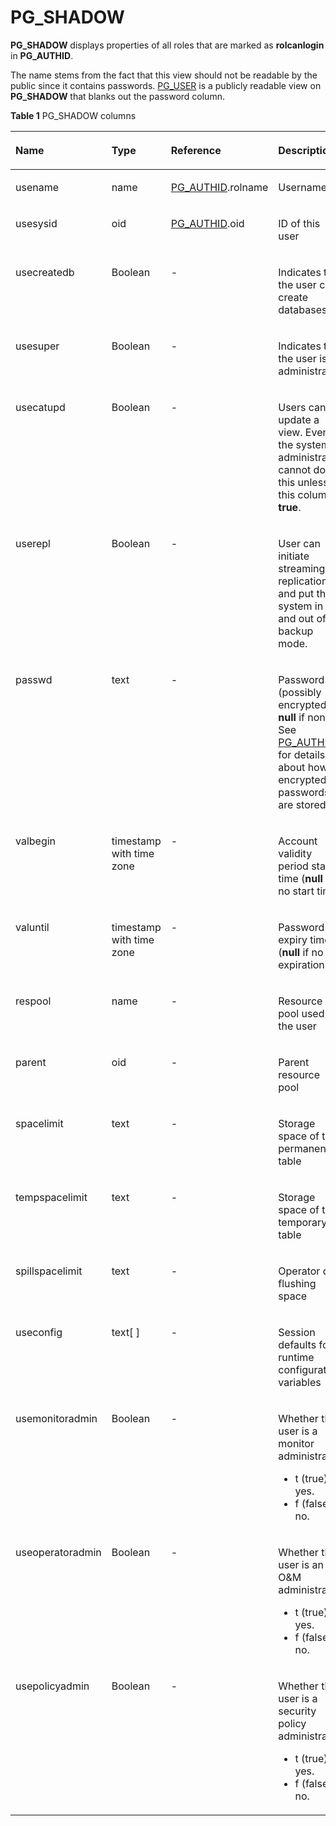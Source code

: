 # PG\_SHADOW<a name="EN-US_TOPIC_0289900422"></a>

**PG\_SHADOW**  displays properties of all roles that are marked as  **rolcanlogin**  in  **PG\_AUTHID**.

The name stems from the fact that this view should not be readable by the public since it contains passwords.  [PG\_USER](pg_user.md)  is a publicly readable view on  **PG\_SHADOW**  that blanks out the password column.

**Table  1**  PG\_SHADOW columns

<a name="en-us_topic_0283136753_en-us_topic_0237122436_en-us_topic_0059778735_t0ad252bdb8024160816353f61e3bad0d"></a>
<table><thead align="left"><tr id="en-us_topic_0283136753_en-us_topic_0237122436_en-us_topic_0059778735_rf5d3d56d7ca540e49df0e63f3a534d81"><th class="cellrowborder" valign="top" width="17.11%" id="mcps1.2.5.1.1"><p id="en-us_topic_0283136753_en-us_topic_0237122436_en-us_topic_0059778735_abeddac62771547d3820cd7abb2121ede"><a name="en-us_topic_0283136753_en-us_topic_0237122436_en-us_topic_0059778735_abeddac62771547d3820cd7abb2121ede"></a><a name="en-us_topic_0283136753_en-us_topic_0237122436_en-us_topic_0059778735_abeddac62771547d3820cd7abb2121ede"></a>Name</p>
</th>
<th class="cellrowborder" valign="top" width="19.17%" id="mcps1.2.5.1.2"><p id="en-us_topic_0283136753_en-us_topic_0237122436_en-us_topic_0059778735_af3e014174746494ab7eb5239b44d1416"><a name="en-us_topic_0283136753_en-us_topic_0237122436_en-us_topic_0059778735_af3e014174746494ab7eb5239b44d1416"></a><a name="en-us_topic_0283136753_en-us_topic_0237122436_en-us_topic_0059778735_af3e014174746494ab7eb5239b44d1416"></a>Type</p>
</th>
<th class="cellrowborder" valign="top" width="21.060000000000002%" id="mcps1.2.5.1.3"><p id="en-us_topic_0283136753_en-us_topic_0237122436_en-us_topic_0059778735_afcf72e94da6a4be884048056c370c7da"><a name="en-us_topic_0283136753_en-us_topic_0237122436_en-us_topic_0059778735_afcf72e94da6a4be884048056c370c7da"></a><a name="en-us_topic_0283136753_en-us_topic_0237122436_en-us_topic_0059778735_afcf72e94da6a4be884048056c370c7da"></a>Reference</p>
</th>
<th class="cellrowborder" valign="top" width="42.66%" id="mcps1.2.5.1.4"><p id="en-us_topic_0283136753_en-us_topic_0237122436_en-us_topic_0059778735_a21e6c8f77dd6495c848b83d3b5f4a8df"><a name="en-us_topic_0283136753_en-us_topic_0237122436_en-us_topic_0059778735_a21e6c8f77dd6495c848b83d3b5f4a8df"></a><a name="en-us_topic_0283136753_en-us_topic_0237122436_en-us_topic_0059778735_a21e6c8f77dd6495c848b83d3b5f4a8df"></a>Description</p>
</th>
</tr>
</thead>
<tbody><tr id="en-us_topic_0283136753_en-us_topic_0237122436_en-us_topic_0059778735_r041b7866bcd54f0bb7f394ec81bbaae0"><td class="cellrowborder" valign="top" width="17.11%" headers="mcps1.2.5.1.1 "><p id="en-us_topic_0283136753_en-us_topic_0237122436_en-us_topic_0059778735_afc68bfdeadfb4fda8930c1264c543d6f"><a name="en-us_topic_0283136753_en-us_topic_0237122436_en-us_topic_0059778735_afc68bfdeadfb4fda8930c1264c543d6f"></a><a name="en-us_topic_0283136753_en-us_topic_0237122436_en-us_topic_0059778735_afc68bfdeadfb4fda8930c1264c543d6f"></a>usename</p>
</td>
<td class="cellrowborder" valign="top" width="19.17%" headers="mcps1.2.5.1.2 "><p id="en-us_topic_0283136753_en-us_topic_0237122436_en-us_topic_0059778735_a5c97dba62ae944368ad43223a4007f54"><a name="en-us_topic_0283136753_en-us_topic_0237122436_en-us_topic_0059778735_a5c97dba62ae944368ad43223a4007f54"></a><a name="en-us_topic_0283136753_en-us_topic_0237122436_en-us_topic_0059778735_a5c97dba62ae944368ad43223a4007f54"></a>name</p>
</td>
<td class="cellrowborder" valign="top" width="21.060000000000002%" headers="mcps1.2.5.1.3 "><p id="en-us_topic_0283136753_en-us_topic_0237122436_en-us_topic_0059778735_a3adf7dfe6e344393b54b170751dd20c9"><a name="en-us_topic_0283136753_en-us_topic_0237122436_en-us_topic_0059778735_a3adf7dfe6e344393b54b170751dd20c9"></a><a name="en-us_topic_0283136753_en-us_topic_0237122436_en-us_topic_0059778735_a3adf7dfe6e344393b54b170751dd20c9"></a><a href="../DatabaseReference/pg_authid.md">PG_AUTHID</a>.rolname</p>
</td>
<td class="cellrowborder" valign="top" width="42.66%" headers="mcps1.2.5.1.4 "><p id="en-us_topic_0283136753_en-us_topic_0237122436_en-us_topic_0059778735_aeca26d1e9e8a494cb058b225adda6e87"><a name="en-us_topic_0283136753_en-us_topic_0237122436_en-us_topic_0059778735_aeca26d1e9e8a494cb058b225adda6e87"></a><a name="en-us_topic_0283136753_en-us_topic_0237122436_en-us_topic_0059778735_aeca26d1e9e8a494cb058b225adda6e87"></a>Username</p>
</td>
</tr>
<tr id="en-us_topic_0283136753_en-us_topic_0237122436_en-us_topic_0059778735_re1a01047b4844ef88819dc63aa18a5ee"><td class="cellrowborder" valign="top" width="17.11%" headers="mcps1.2.5.1.1 "><p id="en-us_topic_0283136753_en-us_topic_0237122436_en-us_topic_0059778735_a8af985e9fb96466e9d78ad37f0f7bc00"><a name="en-us_topic_0283136753_en-us_topic_0237122436_en-us_topic_0059778735_a8af985e9fb96466e9d78ad37f0f7bc00"></a><a name="en-us_topic_0283136753_en-us_topic_0237122436_en-us_topic_0059778735_a8af985e9fb96466e9d78ad37f0f7bc00"></a>usesysid</p>
</td>
<td class="cellrowborder" valign="top" width="19.17%" headers="mcps1.2.5.1.2 "><p id="en-us_topic_0283136753_en-us_topic_0237122436_en-us_topic_0059778735_a89058e2e5dcf4d7ba155343b157b3229"><a name="en-us_topic_0283136753_en-us_topic_0237122436_en-us_topic_0059778735_a89058e2e5dcf4d7ba155343b157b3229"></a><a name="en-us_topic_0283136753_en-us_topic_0237122436_en-us_topic_0059778735_a89058e2e5dcf4d7ba155343b157b3229"></a>oid</p>
</td>
<td class="cellrowborder" valign="top" width="21.060000000000002%" headers="mcps1.2.5.1.3 "><p id="en-us_topic_0283136753_en-us_topic_0237122436_en-us_topic_0059778735_a17e51b6257574da7bf6c8459b81c2f03"><a name="en-us_topic_0283136753_en-us_topic_0237122436_en-us_topic_0059778735_a17e51b6257574da7bf6c8459b81c2f03"></a><a name="en-us_topic_0283136753_en-us_topic_0237122436_en-us_topic_0059778735_a17e51b6257574da7bf6c8459b81c2f03"></a><a href="../DatabaseReference/pg_authid.md">PG_AUTHID</a>.oid</p>
</td>
<td class="cellrowborder" valign="top" width="42.66%" headers="mcps1.2.5.1.4 "><p id="en-us_topic_0283136753_en-us_topic_0237122436_en-us_topic_0059778735_a78b4cd623d584eec802ee44cffd1ecd6"><a name="en-us_topic_0283136753_en-us_topic_0237122436_en-us_topic_0059778735_a78b4cd623d584eec802ee44cffd1ecd6"></a><a name="en-us_topic_0283136753_en-us_topic_0237122436_en-us_topic_0059778735_a78b4cd623d584eec802ee44cffd1ecd6"></a>ID of this user</p>
</td>
</tr>
<tr id="en-us_topic_0283136753_en-us_topic_0237122436_en-us_topic_0059778735_rfb0982b9fd3b4760ab6b2748c7c82002"><td class="cellrowborder" valign="top" width="17.11%" headers="mcps1.2.5.1.1 "><p id="en-us_topic_0283136753_en-us_topic_0237122436_en-us_topic_0059778735_a1205d8d899ad4128bf95ef2b21ce3198"><a name="en-us_topic_0283136753_en-us_topic_0237122436_en-us_topic_0059778735_a1205d8d899ad4128bf95ef2b21ce3198"></a><a name="en-us_topic_0283136753_en-us_topic_0237122436_en-us_topic_0059778735_a1205d8d899ad4128bf95ef2b21ce3198"></a>usecreatedb</p>
</td>
<td class="cellrowborder" valign="top" width="19.17%" headers="mcps1.2.5.1.2 "><p id="en-us_topic_0283136753_en-us_topic_0237122436_en-us_topic_0059778735_ab2d16a44fb66402e92f3cd750295c075"><a name="en-us_topic_0283136753_en-us_topic_0237122436_en-us_topic_0059778735_ab2d16a44fb66402e92f3cd750295c075"></a><a name="en-us_topic_0283136753_en-us_topic_0237122436_en-us_topic_0059778735_ab2d16a44fb66402e92f3cd750295c075"></a><span id="en-us_topic_0283136753_en-us_topic_0237122436_text4110943203015"><a name="en-us_topic_0283136753_en-us_topic_0237122436_text4110943203015"></a><a name="en-us_topic_0283136753_en-us_topic_0237122436_text4110943203015"></a>Boolean</span></p>
</td>
<td class="cellrowborder" valign="top" width="21.060000000000002%" headers="mcps1.2.5.1.3 "><p id="en-us_topic_0283136753_en-us_topic_0237122436_en-us_topic_0059778735_a87c3314cb6834efa85f19d3771d9e57f"><a name="en-us_topic_0283136753_en-us_topic_0237122436_en-us_topic_0059778735_a87c3314cb6834efa85f19d3771d9e57f"></a><a name="en-us_topic_0283136753_en-us_topic_0237122436_en-us_topic_0059778735_a87c3314cb6834efa85f19d3771d9e57f"></a>-</p>
</td>
<td class="cellrowborder" valign="top" width="42.66%" headers="mcps1.2.5.1.4 "><p id="en-us_topic_0283136753_en-us_topic_0237122436_en-us_topic_0059778735_aa713b531ea034bfbbccbedbab4421a68"><a name="en-us_topic_0283136753_en-us_topic_0237122436_en-us_topic_0059778735_aa713b531ea034bfbbccbedbab4421a68"></a><a name="en-us_topic_0283136753_en-us_topic_0237122436_en-us_topic_0059778735_aa713b531ea034bfbbccbedbab4421a68"></a>Indicates that the user can create databases.</p>
</td>
</tr>
<tr id="en-us_topic_0283136753_en-us_topic_0237122436_en-us_topic_0059778735_r961171593705479c9d8ff1b973448f7c"><td class="cellrowborder" valign="top" width="17.11%" headers="mcps1.2.5.1.1 "><p id="en-us_topic_0283136753_en-us_topic_0237122436_en-us_topic_0059778735_ac850ae85feb24d09b9f181ee19daa83c"><a name="en-us_topic_0283136753_en-us_topic_0237122436_en-us_topic_0059778735_ac850ae85feb24d09b9f181ee19daa83c"></a><a name="en-us_topic_0283136753_en-us_topic_0237122436_en-us_topic_0059778735_ac850ae85feb24d09b9f181ee19daa83c"></a>usesuper</p>
</td>
<td class="cellrowborder" valign="top" width="19.17%" headers="mcps1.2.5.1.2 "><p id="en-us_topic_0283136753_en-us_topic_0237122436_en-us_topic_0059778735_ade18f3fd26974f87a811bf2a89414be4"><a name="en-us_topic_0283136753_en-us_topic_0237122436_en-us_topic_0059778735_ade18f3fd26974f87a811bf2a89414be4"></a><a name="en-us_topic_0283136753_en-us_topic_0237122436_en-us_topic_0059778735_ade18f3fd26974f87a811bf2a89414be4"></a><span id="en-us_topic_0283136753_en-us_topic_0237122436_text6918154312301"><a name="en-us_topic_0283136753_en-us_topic_0237122436_text6918154312301"></a><a name="en-us_topic_0283136753_en-us_topic_0237122436_text6918154312301"></a>Boolean</span></p>
</td>
<td class="cellrowborder" valign="top" width="21.060000000000002%" headers="mcps1.2.5.1.3 "><p id="en-us_topic_0283136753_en-us_topic_0237122436_en-us_topic_0059778735_af73c6cdd90a74a80b0c0dbf3749ca799"><a name="en-us_topic_0283136753_en-us_topic_0237122436_en-us_topic_0059778735_af73c6cdd90a74a80b0c0dbf3749ca799"></a><a name="en-us_topic_0283136753_en-us_topic_0237122436_en-us_topic_0059778735_af73c6cdd90a74a80b0c0dbf3749ca799"></a>-</p>
</td>
<td class="cellrowborder" valign="top" width="42.66%" headers="mcps1.2.5.1.4 "><p id="en-us_topic_0283136753_en-us_topic_0237122436_en-us_topic_0059778735_a666f1dbda19746eaacde1724712f9629"><a name="en-us_topic_0283136753_en-us_topic_0237122436_en-us_topic_0059778735_a666f1dbda19746eaacde1724712f9629"></a><a name="en-us_topic_0283136753_en-us_topic_0237122436_en-us_topic_0059778735_a666f1dbda19746eaacde1724712f9629"></a>Indicates that the user is an administrator.</p>
</td>
</tr>
<tr id="en-us_topic_0283136753_en-us_topic_0237122436_en-us_topic_0059778735_r3796df17669344d4a6c38ddb13156115"><td class="cellrowborder" valign="top" width="17.11%" headers="mcps1.2.5.1.1 "><p id="en-us_topic_0283136753_en-us_topic_0237122436_en-us_topic_0059778735_a11c3a84d3f9a4c2c8f06a9ffb1d50c1a"><a name="en-us_topic_0283136753_en-us_topic_0237122436_en-us_topic_0059778735_a11c3a84d3f9a4c2c8f06a9ffb1d50c1a"></a><a name="en-us_topic_0283136753_en-us_topic_0237122436_en-us_topic_0059778735_a11c3a84d3f9a4c2c8f06a9ffb1d50c1a"></a>usecatupd</p>
</td>
<td class="cellrowborder" valign="top" width="19.17%" headers="mcps1.2.5.1.2 "><p id="en-us_topic_0283136753_en-us_topic_0237122436_en-us_topic_0059778735_addf4e40c76fa4231acadd47c958141d5"><a name="en-us_topic_0283136753_en-us_topic_0237122436_en-us_topic_0059778735_addf4e40c76fa4231acadd47c958141d5"></a><a name="en-us_topic_0283136753_en-us_topic_0237122436_en-us_topic_0059778735_addf4e40c76fa4231acadd47c958141d5"></a><span id="en-us_topic_0283136753_en-us_topic_0237122436_text4646154412301"><a name="en-us_topic_0283136753_en-us_topic_0237122436_text4646154412301"></a><a name="en-us_topic_0283136753_en-us_topic_0237122436_text4646154412301"></a>Boolean</span></p>
</td>
<td class="cellrowborder" valign="top" width="21.060000000000002%" headers="mcps1.2.5.1.3 "><p id="en-us_topic_0283136753_en-us_topic_0237122436_en-us_topic_0059778735_a3b709924c64b4b759054c909284294d2"><a name="en-us_topic_0283136753_en-us_topic_0237122436_en-us_topic_0059778735_a3b709924c64b4b759054c909284294d2"></a><a name="en-us_topic_0283136753_en-us_topic_0237122436_en-us_topic_0059778735_a3b709924c64b4b759054c909284294d2"></a>-</p>
</td>
<td class="cellrowborder" valign="top" width="42.66%" headers="mcps1.2.5.1.4 "><p id="en-us_topic_0283136753_en-us_topic_0237122436_en-us_topic_0059778735_a2b095abc97a349e2acbc63a5a49e6e9b"><a name="en-us_topic_0283136753_en-us_topic_0237122436_en-us_topic_0059778735_a2b095abc97a349e2acbc63a5a49e6e9b"></a><a name="en-us_topic_0283136753_en-us_topic_0237122436_en-us_topic_0059778735_a2b095abc97a349e2acbc63a5a49e6e9b"></a>Users can update a view. Even the system administrator cannot do this unless this column is <strong id="en-us_topic_0283136753_b155378148254"><a name="en-us_topic_0283136753_b155378148254"></a><a name="en-us_topic_0283136753_b155378148254"></a>true</strong>.</p>
</td>
</tr>
<tr id="en-us_topic_0283136753_en-us_topic_0237122436_en-us_topic_0059778735_re9aaabc185774cdbb2646a6582bcf4ca"><td class="cellrowborder" valign="top" width="17.11%" headers="mcps1.2.5.1.1 "><p id="en-us_topic_0283136753_en-us_topic_0237122436_en-us_topic_0059778735_a98cd6ef35fd24b428047c76b370545b9"><a name="en-us_topic_0283136753_en-us_topic_0237122436_en-us_topic_0059778735_a98cd6ef35fd24b428047c76b370545b9"></a><a name="en-us_topic_0283136753_en-us_topic_0237122436_en-us_topic_0059778735_a98cd6ef35fd24b428047c76b370545b9"></a>userepl</p>
</td>
<td class="cellrowborder" valign="top" width="19.17%" headers="mcps1.2.5.1.2 "><p id="en-us_topic_0283136753_en-us_topic_0237122436_en-us_topic_0059778735_ab6209420c4da4c14abdc91f15c512d61"><a name="en-us_topic_0283136753_en-us_topic_0237122436_en-us_topic_0059778735_ab6209420c4da4c14abdc91f15c512d61"></a><a name="en-us_topic_0283136753_en-us_topic_0237122436_en-us_topic_0059778735_ab6209420c4da4c14abdc91f15c512d61"></a><span id="en-us_topic_0283136753_en-us_topic_0237122436_text145681345163015"><a name="en-us_topic_0283136753_en-us_topic_0237122436_text145681345163015"></a><a name="en-us_topic_0283136753_en-us_topic_0237122436_text145681345163015"></a>Boolean</span></p>
</td>
<td class="cellrowborder" valign="top" width="21.060000000000002%" headers="mcps1.2.5.1.3 "><p id="en-us_topic_0283136753_en-us_topic_0237122436_en-us_topic_0059778735_a68de9fca01ff4ca5a4046da4dad3d480"><a name="en-us_topic_0283136753_en-us_topic_0237122436_en-us_topic_0059778735_a68de9fca01ff4ca5a4046da4dad3d480"></a><a name="en-us_topic_0283136753_en-us_topic_0237122436_en-us_topic_0059778735_a68de9fca01ff4ca5a4046da4dad3d480"></a>-</p>
</td>
<td class="cellrowborder" valign="top" width="42.66%" headers="mcps1.2.5.1.4 "><p id="en-us_topic_0283136753_en-us_topic_0237122436_en-us_topic_0059778735_a8951703ff52d4aa5bb77c81c5128e9bf"><a name="en-us_topic_0283136753_en-us_topic_0237122436_en-us_topic_0059778735_a8951703ff52d4aa5bb77c81c5128e9bf"></a><a name="en-us_topic_0283136753_en-us_topic_0237122436_en-us_topic_0059778735_a8951703ff52d4aa5bb77c81c5128e9bf"></a>User can initiate streaming replication and put the system in and out of backup mode.</p>
</td>
</tr>
<tr id="en-us_topic_0283136753_en-us_topic_0237122436_en-us_topic_0059778735_rf183f36aeb5149d99ad565d8832d20e0"><td class="cellrowborder" valign="top" width="17.11%" headers="mcps1.2.5.1.1 "><p id="en-us_topic_0283136753_en-us_topic_0237122436_en-us_topic_0059778735_a4e777a5ee8594f399887f85a3c1138de"><a name="en-us_topic_0283136753_en-us_topic_0237122436_en-us_topic_0059778735_a4e777a5ee8594f399887f85a3c1138de"></a><a name="en-us_topic_0283136753_en-us_topic_0237122436_en-us_topic_0059778735_a4e777a5ee8594f399887f85a3c1138de"></a>passwd</p>
</td>
<td class="cellrowborder" valign="top" width="19.17%" headers="mcps1.2.5.1.2 "><p id="en-us_topic_0283136753_en-us_topic_0237122436_en-us_topic_0059778735_aefc345d7cb9a4fc698dc1f87a6d8f5fe"><a name="en-us_topic_0283136753_en-us_topic_0237122436_en-us_topic_0059778735_aefc345d7cb9a4fc698dc1f87a6d8f5fe"></a><a name="en-us_topic_0283136753_en-us_topic_0237122436_en-us_topic_0059778735_aefc345d7cb9a4fc698dc1f87a6d8f5fe"></a>text</p>
</td>
<td class="cellrowborder" valign="top" width="21.060000000000002%" headers="mcps1.2.5.1.3 "><p id="en-us_topic_0283136753_en-us_topic_0237122436_en-us_topic_0059778735_a8cc1621b1d6a46d0af01f6c667f3df47"><a name="en-us_topic_0283136753_en-us_topic_0237122436_en-us_topic_0059778735_a8cc1621b1d6a46d0af01f6c667f3df47"></a><a name="en-us_topic_0283136753_en-us_topic_0237122436_en-us_topic_0059778735_a8cc1621b1d6a46d0af01f6c667f3df47"></a>-</p>
</td>
<td class="cellrowborder" valign="top" width="42.66%" headers="mcps1.2.5.1.4 "><p id="en-us_topic_0283136753_en-us_topic_0237122436_en-us_topic_0059778735_a018f28333aa342b4969f46d41003d1a0"><a name="en-us_topic_0283136753_en-us_topic_0237122436_en-us_topic_0059778735_a018f28333aa342b4969f46d41003d1a0"></a><a name="en-us_topic_0283136753_en-us_topic_0237122436_en-us_topic_0059778735_a018f28333aa342b4969f46d41003d1a0"></a>Password (possibly encrypted); <strong id="en-us_topic_0283136753_en-us_topic_0237122436_b129328261467"><a name="en-us_topic_0283136753_en-us_topic_0237122436_b129328261467"></a><a name="en-us_topic_0283136753_en-us_topic_0237122436_b129328261467"></a>null</strong> if none. See <a href="../DatabaseReference/pg_authid.md">PG_AUTHID</a> for details about how encrypted passwords are stored.</p>
</td>
</tr>
<tr id="en-us_topic_0283136753_en-us_topic_0237122436_en-us_topic_0059778735_rc18c23dc39864920ab6f1e9dd98ee71b"><td class="cellrowborder" valign="top" width="17.11%" headers="mcps1.2.5.1.1 "><p id="en-us_topic_0283136753_en-us_topic_0237122436_en-us_topic_0059778735_a83b34462307c49fa98c01bf6dfa12843"><a name="en-us_topic_0283136753_en-us_topic_0237122436_en-us_topic_0059778735_a83b34462307c49fa98c01bf6dfa12843"></a><a name="en-us_topic_0283136753_en-us_topic_0237122436_en-us_topic_0059778735_a83b34462307c49fa98c01bf6dfa12843"></a>valbegin</p>
</td>
<td class="cellrowborder" valign="top" width="19.17%" headers="mcps1.2.5.1.2 "><p id="en-us_topic_0283136753_en-us_topic_0237122436_en-us_topic_0059778735_a452e2ee057074766a156dfb7b08f1923"><a name="en-us_topic_0283136753_en-us_topic_0237122436_en-us_topic_0059778735_a452e2ee057074766a156dfb7b08f1923"></a><a name="en-us_topic_0283136753_en-us_topic_0237122436_en-us_topic_0059778735_a452e2ee057074766a156dfb7b08f1923"></a>timestamp with time zone</p>
</td>
<td class="cellrowborder" valign="top" width="21.060000000000002%" headers="mcps1.2.5.1.3 "><p id="en-us_topic_0283136753_en-us_topic_0237122436_en-us_topic_0059778735_ad02b56189e1740909b391efba88a31d7"><a name="en-us_topic_0283136753_en-us_topic_0237122436_en-us_topic_0059778735_ad02b56189e1740909b391efba88a31d7"></a><a name="en-us_topic_0283136753_en-us_topic_0237122436_en-us_topic_0059778735_ad02b56189e1740909b391efba88a31d7"></a>-</p>
</td>
<td class="cellrowborder" valign="top" width="42.66%" headers="mcps1.2.5.1.4 "><p id="en-us_topic_0283136753_en-us_topic_0237122436_en-us_topic_0059778735_a54cb732059ff4aed89226377754f3b41"><a name="en-us_topic_0283136753_en-us_topic_0237122436_en-us_topic_0059778735_a54cb732059ff4aed89226377754f3b41"></a><a name="en-us_topic_0283136753_en-us_topic_0237122436_en-us_topic_0059778735_a54cb732059ff4aed89226377754f3b41"></a>Account validity period start time (<strong id="en-us_topic_0283136753_en-us_topic_0237122436_b848713236466"><a name="en-us_topic_0283136753_en-us_topic_0237122436_b848713236466"></a><a name="en-us_topic_0283136753_en-us_topic_0237122436_b848713236466"></a>null</strong> if no start time)</p>
</td>
</tr>
<tr id="en-us_topic_0283136753_en-us_topic_0237122436_en-us_topic_0059778735_r5c2435f56c8b49eaa95506bb7f7ba56a"><td class="cellrowborder" valign="top" width="17.11%" headers="mcps1.2.5.1.1 "><p id="en-us_topic_0283136753_en-us_topic_0237122436_en-us_topic_0059778735_a73bd9bbe71604055af02152fd3064c28"><a name="en-us_topic_0283136753_en-us_topic_0237122436_en-us_topic_0059778735_a73bd9bbe71604055af02152fd3064c28"></a><a name="en-us_topic_0283136753_en-us_topic_0237122436_en-us_topic_0059778735_a73bd9bbe71604055af02152fd3064c28"></a>valuntil</p>
</td>
<td class="cellrowborder" valign="top" width="19.17%" headers="mcps1.2.5.1.2 "><p id="en-us_topic_0283136753_en-us_topic_0237122436_p11704544143516"><a name="en-us_topic_0283136753_en-us_topic_0237122436_p11704544143516"></a><a name="en-us_topic_0283136753_en-us_topic_0237122436_p11704544143516"></a>timestamp with time zone</p>
</td>
<td class="cellrowborder" valign="top" width="21.060000000000002%" headers="mcps1.2.5.1.3 "><p id="en-us_topic_0283136753_en-us_topic_0237122436_en-us_topic_0059778735_a8354d5505d9d45448e110d9f981528ff"><a name="en-us_topic_0283136753_en-us_topic_0237122436_en-us_topic_0059778735_a8354d5505d9d45448e110d9f981528ff"></a><a name="en-us_topic_0283136753_en-us_topic_0237122436_en-us_topic_0059778735_a8354d5505d9d45448e110d9f981528ff"></a>-</p>
</td>
<td class="cellrowborder" valign="top" width="42.66%" headers="mcps1.2.5.1.4 "><p id="en-us_topic_0283136753_en-us_topic_0237122436_en-us_topic_0059778735_a7b774bdc57d1420c88c883de8e3e1035"><a name="en-us_topic_0283136753_en-us_topic_0237122436_en-us_topic_0059778735_a7b774bdc57d1420c88c883de8e3e1035"></a><a name="en-us_topic_0283136753_en-us_topic_0237122436_en-us_topic_0059778735_a7b774bdc57d1420c88c883de8e3e1035"></a>Password expiry time (<strong id="en-us_topic_0283136753_en-us_topic_0237122436_b33321134104619"><a name="en-us_topic_0283136753_en-us_topic_0237122436_b33321134104619"></a><a name="en-us_topic_0283136753_en-us_topic_0237122436_b33321134104619"></a>null</strong> if no expiration)</p>
</td>
</tr>
<tr id="en-us_topic_0283136753_en-us_topic_0237122436_en-us_topic_0059778735_rdcd0717be1c94ab4b9b58d9b7e9c34d1"><td class="cellrowborder" valign="top" width="17.11%" headers="mcps1.2.5.1.1 "><p id="en-us_topic_0283136753_en-us_topic_0237122436_en-us_topic_0059778735_af354588a99d64b7fa8dd489d3e5b5639"><a name="en-us_topic_0283136753_en-us_topic_0237122436_en-us_topic_0059778735_af354588a99d64b7fa8dd489d3e5b5639"></a><a name="en-us_topic_0283136753_en-us_topic_0237122436_en-us_topic_0059778735_af354588a99d64b7fa8dd489d3e5b5639"></a>respool</p>
</td>
<td class="cellrowborder" valign="top" width="19.17%" headers="mcps1.2.5.1.2 "><p id="en-us_topic_0283136753_en-us_topic_0237122436_en-us_topic_0059778735_a34ae6658d3154ae59bb553fa77490a19"><a name="en-us_topic_0283136753_en-us_topic_0237122436_en-us_topic_0059778735_a34ae6658d3154ae59bb553fa77490a19"></a><a name="en-us_topic_0283136753_en-us_topic_0237122436_en-us_topic_0059778735_a34ae6658d3154ae59bb553fa77490a19"></a>name</p>
</td>
<td class="cellrowborder" valign="top" width="21.060000000000002%" headers="mcps1.2.5.1.3 "><p id="en-us_topic_0283136753_en-us_topic_0237122436_en-us_topic_0059778735_af0c67a378d884ccfa727327fd804933a"><a name="en-us_topic_0283136753_en-us_topic_0237122436_en-us_topic_0059778735_af0c67a378d884ccfa727327fd804933a"></a><a name="en-us_topic_0283136753_en-us_topic_0237122436_en-us_topic_0059778735_af0c67a378d884ccfa727327fd804933a"></a>-</p>
</td>
<td class="cellrowborder" valign="top" width="42.66%" headers="mcps1.2.5.1.4 "><p id="en-us_topic_0283136753_en-us_topic_0237122436_en-us_topic_0059778735_a066596b038bf4b8ca30334dcd392a41d"><a name="en-us_topic_0283136753_en-us_topic_0237122436_en-us_topic_0059778735_a066596b038bf4b8ca30334dcd392a41d"></a><a name="en-us_topic_0283136753_en-us_topic_0237122436_en-us_topic_0059778735_a066596b038bf4b8ca30334dcd392a41d"></a>Resource pool used by the user</p>
</td>
</tr>
<tr id="en-us_topic_0283136753_en-us_topic_0237122436_row22455415144327"><td class="cellrowborder" valign="top" width="17.11%" headers="mcps1.2.5.1.1 "><p id="en-us_topic_0283136753_en-us_topic_0237122436_p6949296144327"><a name="en-us_topic_0283136753_en-us_topic_0237122436_p6949296144327"></a><a name="en-us_topic_0283136753_en-us_topic_0237122436_p6949296144327"></a>parent</p>
</td>
<td class="cellrowborder" valign="top" width="19.17%" headers="mcps1.2.5.1.2 "><p id="en-us_topic_0283136753_en-us_topic_0237122436_p26022065144327"><a name="en-us_topic_0283136753_en-us_topic_0237122436_p26022065144327"></a><a name="en-us_topic_0283136753_en-us_topic_0237122436_p26022065144327"></a>oid</p>
</td>
<td class="cellrowborder" valign="top" width="21.060000000000002%" headers="mcps1.2.5.1.3 "><p id="en-us_topic_0283136753_en-us_topic_0237122436_p27412515144327"><a name="en-us_topic_0283136753_en-us_topic_0237122436_p27412515144327"></a><a name="en-us_topic_0283136753_en-us_topic_0237122436_p27412515144327"></a>-</p>
</td>
<td class="cellrowborder" valign="top" width="42.66%" headers="mcps1.2.5.1.4 "><p id="en-us_topic_0283136753_en-us_topic_0237122436_p5821229144327"><a name="en-us_topic_0283136753_en-us_topic_0237122436_p5821229144327"></a><a name="en-us_topic_0283136753_en-us_topic_0237122436_p5821229144327"></a>Parent resource pool</p>
</td>
</tr>
<tr id="en-us_topic_0283136753_en-us_topic_0237122436_row48725342144323"><td class="cellrowborder" valign="top" width="17.11%" headers="mcps1.2.5.1.1 "><p id="en-us_topic_0283136753_en-us_topic_0237122436_p54438649144323"><a name="en-us_topic_0283136753_en-us_topic_0237122436_p54438649144323"></a><a name="en-us_topic_0283136753_en-us_topic_0237122436_p54438649144323"></a>spacelimit</p>
</td>
<td class="cellrowborder" valign="top" width="19.17%" headers="mcps1.2.5.1.2 "><p id="en-us_topic_0283136753_en-us_topic_0237122436_p47454461144323"><a name="en-us_topic_0283136753_en-us_topic_0237122436_p47454461144323"></a><a name="en-us_topic_0283136753_en-us_topic_0237122436_p47454461144323"></a>text</p>
</td>
<td class="cellrowborder" valign="top" width="21.060000000000002%" headers="mcps1.2.5.1.3 "><p id="en-us_topic_0283136753_en-us_topic_0237122436_p18606096144323"><a name="en-us_topic_0283136753_en-us_topic_0237122436_p18606096144323"></a><a name="en-us_topic_0283136753_en-us_topic_0237122436_p18606096144323"></a>-</p>
</td>
<td class="cellrowborder" valign="top" width="42.66%" headers="mcps1.2.5.1.4 "><p id="en-us_topic_0283136753_en-us_topic_0237122436_p30698845144323"><a name="en-us_topic_0283136753_en-us_topic_0237122436_p30698845144323"></a><a name="en-us_topic_0283136753_en-us_topic_0237122436_p30698845144323"></a>Storage space of the permanent table</p>
</td>
</tr>
<tr id="en-us_topic_0283136753_en-us_topic_0237122436_row1765533494117"><td class="cellrowborder" valign="top" width="17.11%" headers="mcps1.2.5.1.1 "><p id="en-us_topic_0283136753_en-us_topic_0237122436_p4655634104116"><a name="en-us_topic_0283136753_en-us_topic_0237122436_p4655634104116"></a><a name="en-us_topic_0283136753_en-us_topic_0237122436_p4655634104116"></a>tempspacelimit</p>
</td>
<td class="cellrowborder" valign="top" width="19.17%" headers="mcps1.2.5.1.2 "><p id="en-us_topic_0283136753_en-us_topic_0237122436_p196551134184117"><a name="en-us_topic_0283136753_en-us_topic_0237122436_p196551134184117"></a><a name="en-us_topic_0283136753_en-us_topic_0237122436_p196551134184117"></a>text</p>
</td>
<td class="cellrowborder" valign="top" width="21.060000000000002%" headers="mcps1.2.5.1.3 "><p id="en-us_topic_0283136753_en-us_topic_0237122436_p11655103434118"><a name="en-us_topic_0283136753_en-us_topic_0237122436_p11655103434118"></a><a name="en-us_topic_0283136753_en-us_topic_0237122436_p11655103434118"></a>-</p>
</td>
<td class="cellrowborder" valign="top" width="42.66%" headers="mcps1.2.5.1.4 "><p id="en-us_topic_0283136753_en-us_topic_0237122436_p12655334144111"><a name="en-us_topic_0283136753_en-us_topic_0237122436_p12655334144111"></a><a name="en-us_topic_0283136753_en-us_topic_0237122436_p12655334144111"></a>Storage space of the temporary table</p>
</td>
</tr>
<tr id="en-us_topic_0283136753_en-us_topic_0237122436_row3383113514416"><td class="cellrowborder" valign="top" width="17.11%" headers="mcps1.2.5.1.1 "><p id="en-us_topic_0283136753_en-us_topic_0237122436_p838343511413"><a name="en-us_topic_0283136753_en-us_topic_0237122436_p838343511413"></a><a name="en-us_topic_0283136753_en-us_topic_0237122436_p838343511413"></a>spillspacelimit</p>
</td>
<td class="cellrowborder" valign="top" width="19.17%" headers="mcps1.2.5.1.2 "><p id="en-us_topic_0283136753_en-us_topic_0237122436_p9384535104116"><a name="en-us_topic_0283136753_en-us_topic_0237122436_p9384535104116"></a><a name="en-us_topic_0283136753_en-us_topic_0237122436_p9384535104116"></a>text</p>
</td>
<td class="cellrowborder" valign="top" width="21.060000000000002%" headers="mcps1.2.5.1.3 "><p id="en-us_topic_0283136753_en-us_topic_0237122436_p2384335204116"><a name="en-us_topic_0283136753_en-us_topic_0237122436_p2384335204116"></a><a name="en-us_topic_0283136753_en-us_topic_0237122436_p2384335204116"></a>-</p>
</td>
<td class="cellrowborder" valign="top" width="42.66%" headers="mcps1.2.5.1.4 "><p id="en-us_topic_0283136753_en-us_topic_0237122436_p18384183512416"><a name="en-us_topic_0283136753_en-us_topic_0237122436_p18384183512416"></a><a name="en-us_topic_0283136753_en-us_topic_0237122436_p18384183512416"></a>Operator disk flushing space</p>
</td>
</tr>
<tr id="row134926198301"><td class="cellrowborder" valign="top" width="17.11%" headers="mcps1.2.5.1.1 "><p id="en-us_topic_0059778735_a525760dfcf7e4e878ad7013070ee4d74"><a name="en-us_topic_0059778735_a525760dfcf7e4e878ad7013070ee4d74"></a><a name="en-us_topic_0059778735_a525760dfcf7e4e878ad7013070ee4d74"></a>useconfig</p>
</td>
<td class="cellrowborder" valign="top" width="19.17%" headers="mcps1.2.5.1.2 "><p id="en-us_topic_0059778735_a9eac0658c8da4a3ba7e3d7a7732d1762"><a name="en-us_topic_0059778735_a9eac0658c8da4a3ba7e3d7a7732d1762"></a><a name="en-us_topic_0059778735_a9eac0658c8da4a3ba7e3d7a7732d1762"></a>text[ ]</p>
</td>
<td class="cellrowborder" valign="top" width="21.060000000000002%" headers="mcps1.2.5.1.3 "><p id="en-us_topic_0059778735_a34793eccd7b64e048ac4065050f1e4e1"><a name="en-us_topic_0059778735_a34793eccd7b64e048ac4065050f1e4e1"></a><a name="en-us_topic_0059778735_a34793eccd7b64e048ac4065050f1e4e1"></a>-</p>
</td>
<td class="cellrowborder" valign="top" width="42.66%" headers="mcps1.2.5.1.4 "><p id="en-us_topic_0059778735_af3df05f427ed4a7795e7686531eff4cb"><a name="en-us_topic_0059778735_af3df05f427ed4a7795e7686531eff4cb"></a><a name="en-us_topic_0059778735_af3df05f427ed4a7795e7686531eff4cb"></a>Session defaults for runtime configuration variables</p>
</td>
</tr>
<tr id="row1039772718307"><td class="cellrowborder" valign="top" width="17.11%" headers="mcps1.2.5.1.1 "><p id="p526312301779"><a name="p526312301779"></a><a name="p526312301779"></a>usemonitoradmin</p>
</td>
<td class="cellrowborder" valign="top" width="19.17%" headers="mcps1.2.5.1.2 "><p id="p2263173017719"><a name="p2263173017719"></a><a name="p2263173017719"></a>Boolean</p>
</td>
<td class="cellrowborder" valign="top" width="21.060000000000002%" headers="mcps1.2.5.1.3 "><p id="p0263730774"><a name="p0263730774"></a><a name="p0263730774"></a>-</p>
</td>
<td class="cellrowborder" valign="top" width="42.66%" headers="mcps1.2.5.1.4 "><p id="p1826310301679"><a name="p1826310301679"></a><a name="p1826310301679"></a>Whether the user is a monitor administrator</p>
<a name="ul2871145284717"></a><a name="ul2871145284717"></a><ul id="ul2871145284717"><li>t (true): yes. </li><li>f (false): no.</li></ul>
</td>
</tr>
<tr id="row494752117304"><td class="cellrowborder" valign="top" width="17.11%" headers="mcps1.2.5.1.1 "><p id="p18637357712"><a name="p18637357712"></a><a name="p18637357712"></a>useoperatoradmin</p>
</td>
<td class="cellrowborder" valign="top" width="19.17%" headers="mcps1.2.5.1.2 "><p id="p8631535475"><a name="p8631535475"></a><a name="p8631535475"></a>Boolean</p>
</td>
<td class="cellrowborder" valign="top" width="21.060000000000002%" headers="mcps1.2.5.1.3 "><p id="p136317358714"><a name="p136317358714"></a><a name="p136317358714"></a>-</p>
</td>
<td class="cellrowborder" valign="top" width="42.66%" headers="mcps1.2.5.1.4 "><p id="p1632351715"><a name="p1632351715"></a><a name="p1632351715"></a>Whether the user is an O&M administrator</p>
<a name="ul0974145914478"></a><a name="ul0974145914478"></a><ul id="ul0974145914478"><li>t (true): yes. </li><li>f (false): no.</li></ul>
</td>
</tr>
<tr id="row198620244302"><td class="cellrowborder" valign="top" width="17.11%" headers="mcps1.2.5.1.1 "><p id="p116991389717"><a name="p116991389717"></a><a name="p116991389717"></a>usepolicyadmin</p>
</td>
<td class="cellrowborder" valign="top" width="19.17%" headers="mcps1.2.5.1.2 "><p id="p570093811710"><a name="p570093811710"></a><a name="p570093811710"></a>Boolean</p>
</td>
<td class="cellrowborder" valign="top" width="21.060000000000002%" headers="mcps1.2.5.1.3 "><p id="p27001938775"><a name="p27001938775"></a><a name="p27001938775"></a>-</p>
</td>
<td class="cellrowborder" valign="top" width="42.66%" headers="mcps1.2.5.1.4 "><p id="p3700143810716"><a name="p3700143810716"></a><a name="p3700143810716"></a>Whether the user is a security policy administrator</p>
<a name="ul188541077485"></a><a name="ul188541077485"></a><ul id="ul188541077485"><li>t (true): yes. </li><li>f (false): no.</li></ul>
</td>
</tr>
</tbody>
</table>
